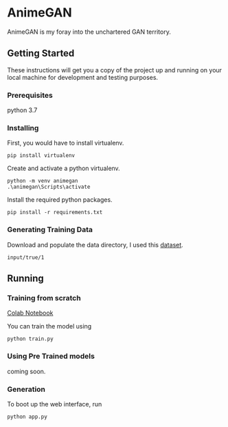 # AnimeGAN

AnimeGAN is my foray into the unchartered GAN territory.

## Getting Started

These instructions will get you a copy of the project up and running on your local machine for development and testing purposes.

### Prerequisites

python 3.7

### Installing

First, you would have to install virtualenv.

```
pip install virtualenv
```

Create and activate a python virtualenv.

```
python -m venv animegan
.\animegan\Scripts\activate
```

Install the required python packages.

```
pip install -r requirements.txt
```

### Generating Training Data

Download and populate the data directory, I used this [dataset](https://www.kaggle.com/splcher/animefacedataset).
```
input/true/1
```

## Running

### Training from scratch

[Colab Notebook](https://colab.research.google.com/drive/18FmrptLPQgeSTs_Bg8Fchuz2Ryga0xNe?usp=sharing)

You can train the model using

```
python train.py
```

### Using Pre Trained models

coming soon.

### Generation

To boot up the web interface, run

```
python app.py
```


